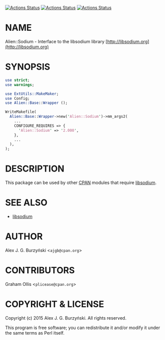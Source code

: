 [![Actions Status](https://github.com/genio/alien-sodium/workflows/linux/badge.svg)](https://github.com/genio/alien-sodium/actions)
[![Actions Status](https://github.com/genio/alien-sodium/workflows/macos/badge.svg)](https://github.com/genio/alien-sodium/actions)
[![Actions Status](https://github.com/genio/alien-sodium/workflows/windows/badge.svg)](https://github.com/genio/alien-sodium/actions)

# NAME

Alien::Sodium - Interface to the libsodium library [http://libsodium.org](http://libsodium.org)

# SYNOPSIS

```perl
use strict;
use warnings;

use ExtUtils::MakeMaker;
use Config;
use Alien::Base::Wrapper ();

WriteMakefile(
  Alien::Base::Wrapper->new('Alien::Sodium')->mm_args2(
    ...
    CONFIGURE_REQUIRES => {
      'Alien::Sodium' => '2.000',
    },
    ...
  ),
);
```

# DESCRIPTION

This package can be used by other [CPAN](https://metacpan.org) modules that
require [libsodium](http://libsodium.org).

# SEE ALSO

- [libsodium](http://libsodium.org)

# AUTHOR

Alex J. G. Burzyński <`ajgb@cpan.org`>

# CONTRIBUTORS

Graham Ollis <`plicease@cpan.org`>

# COPYRIGHT & LICENSE

Copyright (c) 2015 Alex J. G. Burzyński. All rights reserved.

This program is free software; you can redistribute it and/or modify it
under the same terms as Perl itself.
